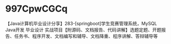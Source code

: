 # 997CpwCGCq
【Java计算机毕业设计分享】283-[springboot]学生竞赛管理系统，MySQL Java开发 毕业设计 实战项目【附源码、文档报告、代码讲解】选题定题、开题报告、任务书、程序开发、文档编写和辅导、文档降重、程序讲解、答辩辅导等
